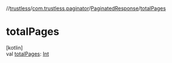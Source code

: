 //[trustless](../../../index.md)/[com.trustless.paginator](../index.md)/[PaginatedResponse](index.md)/[totalPages](total-pages.md)

# totalPages

[kotlin]\
val [totalPages](total-pages.md): [Int](https://kotlinlang.org/api/latest/jvm/stdlib/kotlin/-int/index.html)
